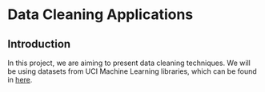 # Data Cleaning Applications

## Introduction
In this project, we are aiming to present data cleaning techniques. We will be using datasets from UCI Machine Learning libraries, which can be found in [here](https://archive.ics.uci.edu/ml/datasets.html).

